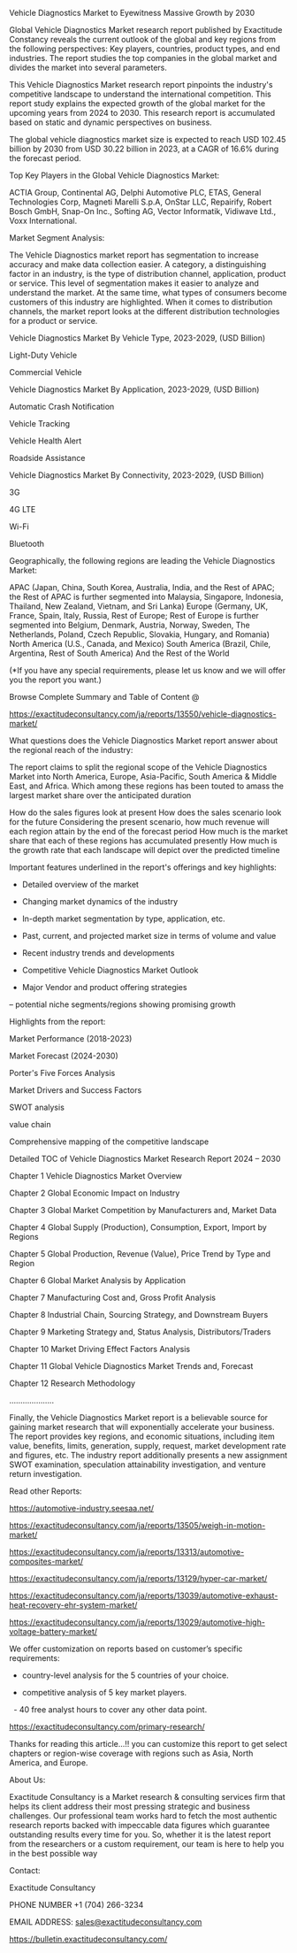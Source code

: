 Vehicle Diagnostics Market to Eyewitness Massive Growth by 2030

Global Vehicle Diagnostics Market research report published by Exactitude Constancy reveals the current outlook of the global and key regions from the following perspectives: Key players, countries, product types, and end industries. The report studies the top companies in the global market and divides the market into several parameters.

This Vehicle Diagnostics Market research report pinpoints the industry's competitive landscape to understand the international competition. This report study explains the expected growth of the global market for the upcoming years from 2024 to 2030. This research report is accumulated based on static and dynamic perspectives on business.

The global vehicle diagnostics market size is expected to reach USD 102.45 billion by 2030 from USD 30.22 billion in 2023, at a CAGR of 16.6% during the forecast period.

Top Key Players in the Global Vehicle Diagnostics Market:

ACTIA Group, Continental AG, Delphi Automotive PLC, ETAS, General Technologies Corp, Magneti Marelli S.p.A, OnStar LLC, Repairify, Robert Bosch GmbH, Snap-On Inc., Softing AG, Vector Informatik, Vidiwave Ltd., Voxx International.

Market Segment Analysis:

The Vehicle Diagnostics market report has segmentation to increase accuracy and make data collection easier. A category, a distinguishing factor in an industry, is the type of distribution channel, application, product or service. This level of segmentation makes it easier to analyze and understand the market. At the same time, what types of consumers become customers of this industry are highlighted. When it comes to distribution channels, the market report looks at the different distribution technologies for a product or service.

Vehicle Diagnostics Market By Vehicle Type, 2023-2029, (USD Billion)

Light-Duty Vehicle

Commercial Vehicle

Vehicle Diagnostics Market By Application, 2023-2029, (USD Billion)

Automatic Crash Notification

Vehicle Tracking

Vehicle Health Alert

Roadside Assistance

Vehicle Diagnostics Market By Connectivity, 2023-2029, (USD Billion)

3G

4G LTE

Wi-Fi

Bluetooth

Geographically, the following regions are leading the Vehicle Diagnostics Market:

APAC (Japan, China, South Korea, Australia, India, and the Rest of APAC; the Rest of APAC is further segmented into Malaysia, Singapore, Indonesia, Thailand, New Zealand, Vietnam, and Sri Lanka)
Europe (Germany, UK, France, Spain, Italy, Russia, Rest of Europe; Rest of Europe is further segmented into Belgium, Denmark, Austria, Norway, Sweden, The Netherlands, Poland, Czech Republic, Slovakia, Hungary, and Romania)
North America (U.S., Canada, and Mexico)
South America (Brazil, Chile, Argentina, Rest of South America)
And the Rest of the World

(*If you have any special requirements, please let us know and we will offer you the report you want.)

Browse Complete Summary and Table of Content @

https://exactitudeconsultancy.com/ja/reports/13550/vehicle-diagnostics-market/

What questions does the Vehicle Diagnostics Market report answer about the regional reach of the industry:

The report claims to split the regional scope of the Vehicle Diagnostics Market into North America, Europe, Asia-Pacific, South America & Middle East, and Africa. Which among these regions has been touted to amass the largest market share over the anticipated duration

How do the sales figures look at present How does the sales scenario look for the future
Considering the present scenario, how much revenue will each region attain by the end of the forecast period
How much is the market share that each of these regions has accumulated presently
How much is the growth rate that each landscape will depict over the predicted timeline

Important features underlined in the report's offerings and key highlights:

- Detailed overview of the market

- Changing market dynamics of the industry

- In-depth market segmentation by type, application, etc.

- Past, current, and projected market size in terms of volume and value

- Recent industry trends and developments

- Competitive Vehicle Diagnostics Market Outlook

- Major Vendor and product offering strategies

– potential niche segments/regions showing promising growth

Highlights from the report:

Market Performance (2018-2023)

Market Forecast (2024-2030)

Porter's Five Forces Analysis

Market Drivers and Success Factors

SWOT analysis

value chain

Comprehensive mapping of the competitive landscape

Detailed TOC of Vehicle Diagnostics Market Research Report 2024 – 2030

Chapter 1 Vehicle Diagnostics Market Overview

Chapter 2 Global Economic Impact on Industry

Chapter 3 Global Market Competition by Manufacturers and, Market Data

Chapter 4 Global Supply (Production), Consumption, Export, Import by Regions

Chapter 5 Global Production, Revenue (Value), Price Trend by Type and Region

Chapter 6 Global Market Analysis by Application

Chapter 7 Manufacturing Cost and, Gross Profit Analysis

Chapter 8 Industrial Chain, Sourcing Strategy, and Downstream Buyers

Chapter 9 Marketing Strategy and, Status Analysis, Distributors/Traders

Chapter 10 Market Driving Effect Factors Analysis

Chapter 11 Global Vehicle Diagnostics Market Trends and, Forecast

Chapter 12 Research Methodology

………………..

Finally, the Vehicle Diagnostics Market report is a believable source for gaining market research that will exponentially accelerate your business. The report provides key regions, and economic situations, including item value, benefits, limits, generation, supply, request, market development rate and figures, etc. The industry report additionally presents a new assignment SWOT examination, speculation attainability investigation, and venture return investigation.

Read other Reports:

https://automotive-industry.seesaa.net/

https://exactitudeconsultancy.com/ja/reports/13505/weigh-in-motion-market/

https://exactitudeconsultancy.com/ja/reports/13313/automotive-composites-market/

https://exactitudeconsultancy.com/ja/reports/13129/hyper-car-market/

https://exactitudeconsultancy.com/ja/reports/13039/automotive-exhaust-heat-recovery-ehr-system-market/

https://exactitudeconsultancy.com/ja/reports/13029/automotive-high-voltage-battery-market/

We offer customization on reports based on customer’s specific requirements:

- country-level analysis for the 5 countries of your choice.

- competitive analysis of 5 key market players.

  - 40 free analyst hours to cover any other data point.

https://exactitudeconsultancy.com/primary-research/

Thanks for reading this article...!! you can customize this report to get select chapters or region-wise coverage with regions such as Asia, North America, and Europe.

About Us:

Exactitude Consultancy is a Market research & consulting services firm that helps its client address their most pressing strategic and business challenges. Our professional team works hard to fetch the most authentic research reports backed with impeccable data figures which guarantee outstanding results every time for you. So, whether it is the latest report from the researchers or a custom requirement, our team is here to help you in the best possible way

Contact:

Exactitude Consultancy

PHONE NUMBER +1 (704) 266-3234

EMAIL ADDRESS: sales@exactitudeconsultancy.com

https://bulletin.exactitudeconsultancy.com/
